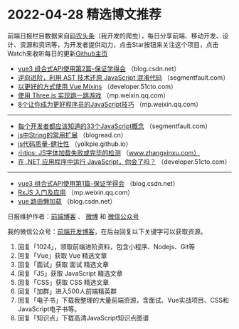 # 2022-04-28 精选博文推荐

前端日报栏目数据来自[码农头条](https://toutiao.qdkfweb.cn/)（我开发的爬虫），每日分享前端、移动开发、设计、资源和资讯等，为开发者提供动力，点击Star按钮来关注这个项目，点击Watch来收听每日的更新[Github主页](https://github.com/kujian/frontendDaily)
* [vue3 组合式API使用第2篇-保证学得会](https://blog.csdn.net/mynewdays/article/details/124456189) （blog.csdn.net）
* [逆向进阶，利用 AST 技术还原 JavaScript 混淆代码](https://segmentfault.com/a/1190000041765775) （segmentfault.com）
* [以更好的方式使用 Vue Mixins](https://developer.51cto.com/article/707561.html) （developer.51cto.com）
* [使用 Three.js 实现跳一跳游戏](https://mp.weixin.qq.com/s?__biz=MzA4Nzg0MDM5Nw==&mid=2247512508&idx=1&sn=99823aa56504ae0de9759b87952d7fc9) （mp.weixin.qq.com）
* [8个让你成为更好程序员的JavaScript技巧](https://mp.weixin.qq.com/s?__biz=MzkyOTIxMDAzNw==&mid=2247492279&idx=1&sn=b8303530e5e1d31ffd465de2a8a61f63) （mp.weixin.qq.com）

***
* [每个开发者都应该知道的33个JavaScript概念](https://segmentfault.com/a/1190000041686462) （segmentfault.com）
* [js中String的常用扩展](https://blogread.cn/it/article/575?f=hot1) （blogread.cn）
* [js代码质量-健壮性](https://yolkpie.github.io/2022/04/26/js代码质量-健壮性/) （yolkpie.github.io）
* [小tips: JS字体加载失败或完毕的检测](https://www.zhangxinxu.com/wordpress/2022/04/js-font-face-load/) （www.zhangxinxu.com）
* [在 .NET 应用程序中运行 JavaScript，你会了吗？](https://developer.51cto.com/article/707624.html) （developer.51cto.com）

***
* [vue3 组合式API使用第1篇-保证学得会](https://blog.csdn.net/mynewdays/article/details/124456037) （blog.csdn.net）
* [RxJS 入门及应用](https://mp.weixin.qq.com/s?__biz=MzkxNTIwMzU5OQ==&mid=2247493553&idx=1&sn=58f921b5711d178c9fc12f05e2f38178) （mp.weixin.qq.com）
* [vue 路由懒加载](https://blog.csdn.net/mynewdays/article/details/124446128) （blog.csdn.net）

日报维护作者：[前端博客](https://qdkfweb.cn/) 、 [微博](http://weibo.com/kujian) 和 [微信公众号](https://open.weixin.qq.com/qr/code?username=caibaojian_com)

我的微信公众号：[前端开发博客](https://open.weixin.qq.com/qr/code?username=caibaojian_com)，在后台回复以下关键字可以获取资源。

1. 回复「1024」，领取前端进阶资料，包含小程序、Nodejs、Git等
2. 回复「Vue」获取 Vue 精选文章
3. 回复「面试」获取 面试 精选文章
4. 回复「JS」获取 JavaScript 精选文章
5. 回复「CSS」获取 CSS 精选文章
6. 回复「加群」进入500人前端精英群
7. 回复「电子书」下载我整理的大量前端资源，含面试、Vue实战项目、CSS和JavaScript电子书等。
8. 回复「知识点」下载高清JavaScript知识点图谱